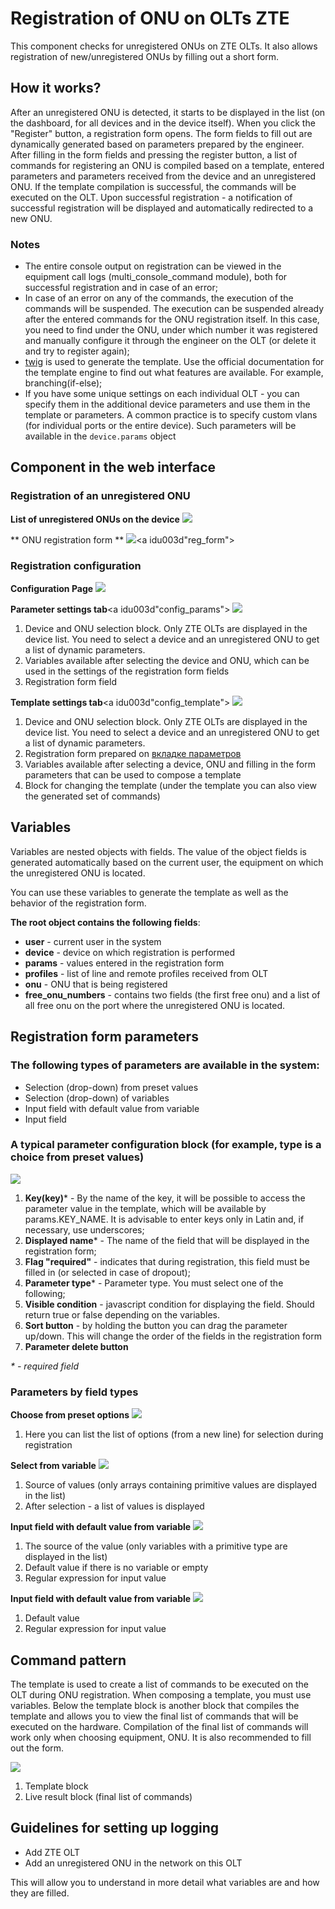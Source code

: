 # Registration of ONU on OLTs ZTE
This component checks for unregistered ONUs on ZTE OLTs.
It also allows registration of new/unregistered ONUs by filling out a short form.

## How it works?
After an unregistered ONU is detected, it starts to be displayed in the list (on the dashboard, for all devices and in the device itself).
When you click the "Register" button, a registration form opens.
The form fields to fill out are dynamically generated based on parameters prepared by the engineer.
After filling in the form fields and pressing the register button, a list of commands for registering an ONU is compiled based on a template, entered parameters and parameters received from the device and an unregistered ONU.
If the template compilation is successful, the commands will be executed on the OLT.
Upon successful registration - a notification of successful registration will be displayed and automatically redirected to a new ONU.

### Notes

* The entire console output on registration can be viewed in the equipment call logs (multi_console_command module), both for successful registration and in case of an error;
* In case of an error on any of the commands, the execution of the commands will be suspended.
The execution can be suspended already after the entered commands for the ONU registration itself.
In this case, you need to find under the ONU, under which number it was registered and manually configure it through the engineer on the OLT (or delete it and try to register again);
* [twig](https://twig.symfony.com/) is used to generate the template. Use the official documentation for the template engine to find out what features are available. For example, branching(if-else);
* If you have some unique settings on each individual OLT - you can specify them in the additional device parameters and use them in the template or parameters. A common practice is to specify custom vlans (for individual ports or the entire device). Such parameters will be available in the `device.params` object


## Component in the web interface
### Registration of an unregistered ONU
**List of unregistered ONUs on the device**
![](../assets/zte_unreg_list.png)

** ONU registration form **
![](../assets/zte_reg_form.png)<a idu003d"reg_form"></a>

### Registration configuration
**Configuration Page**
![](../assets/zte_reg_conf_global.png)

**Parameter settings tab**<a idu003d"config_params"></a>
![](../assets/zte_reg_form_params_block.png)

1. Device and ONU selection block. Only ZTE OLTs are displayed in the device list. You need to select a device and an unregistered ONU to get a list of dynamic parameters.
2. Variables available after selecting the device and ONU, which can be used in the settings of the registration form fields
3. Registration form field

**Template settings tab**<a idu003d"config_template"></a>
![](../assets/zte_reg_conf_template.png)

1. Device and ONU selection block. Only ZTE OLTs are displayed in the device list. You need to select a device and an unregistered ONU to get a list of dynamic parameters.
2. Registration form prepared on [вкладке параметров](#config_params)
3. Variables available after selecting a device, ONU and filling in the form parameters that can be used to compose a template
4. Block for changing the template (under the template you can also view the generated set of commands)

## Variables
Variables are nested objects with fields.
The value of the object fields is generated automatically based on the current user, the equipment on which the unregistered ONU is located.

You can use these variables to generate the template as well as the behavior of the registration form.

**The root object contains the following fields**:

* **user** - current user in the system
* **device** - device on which registration is performed
* **params** - values entered in the registration form
* **profiles** - list of line and remote profiles received from OLT
* **onu** - ONU that is being registered
* **free_onu_numbers** - contains two fields (the first free onu) and a list of all free onu on the port where the unregistered ONU is located.



## Registration form parameters
### The following types of parameters are available in the system:
* Selection (drop-down) from preset values
* Selection (drop-down) of variables
* Input field with default value from variable
* Input field


### A typical parameter configuration block (for example, type is a choice from preset values)
![](../assets/zte_param.png)

1. **Key(key)*** - By the name of the key, it will be possible to access the parameter value in the template, which will be available by params.KEY_NAME. It is advisable to enter keys only in Latin and, if necessary, use underscores;
2. **Displayed name*** - The name of the field that will be displayed in the registration form;
3. **Flag "required"** - indicates that during registration, this field must be filled in (or selected in case of dropout);
4. **Parameter type*** - Parameter type. You must select one of the following;
5. **Visible condition** - javascript condition for displaying the field. Should return true or false depending on the variables.
6. **Sort button** - by holding the button you can drag the parameter up/down. This will change the order of the fields in the registration form
7. **Parameter delete button**

_* - required field_

### Parameters by field types
**Choose from preset options**
![](../assets/zte_param_choose_from_predefined.png)

1. Here you can list the list of options (from a new line) for selection during registration

**Select from variable**
![](../assets/zte_param_choose_from_variable.png)

1. Source of values (only arrays containing primitive values are displayed in the list)
2. After selection - a list of values is displayed

**Input field with default value from variable**
![](../assets/zte_param_input_from_variable.png)

1. The source of the value (only variables with a primitive type are displayed in the list)
2. Default value if there is no variable or empty
3. Regular expression for input value


**Input field with default value from variable**
![](../assets/zte_param_input.png)

1. Default value
2. Regular expression for input value


## Command pattern
The template is used to create a list of commands to be executed on the OLT during ONU registration.
When composing a template, you must use variables.
Below the template block is another block that compiles the template and allows you to view the final list of commands that will be executed on the hardware.
Compilation of the final list of commands will work only when choosing equipment, ONU. It is also recommended to fill out the form.

![](../assets/zte_template_with_live.png)

1. Template block
2. Live result block (final list of commands)

## Guidelines for setting up logging
* Add ZTE OLT
* Add an unregistered ONU in the network on this OLT

This will allow you to understand in more detail what variables are and how they are filled.

